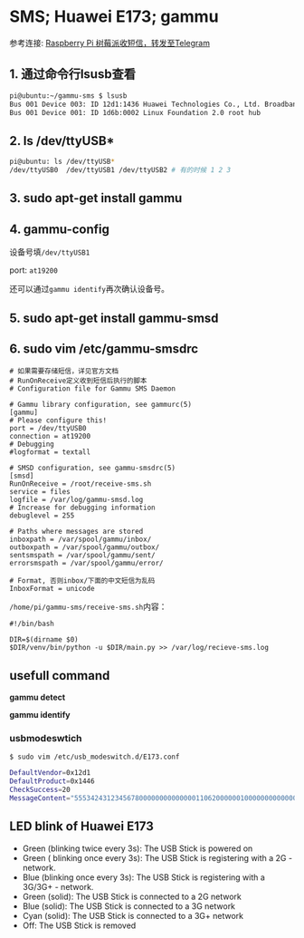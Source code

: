 # SMS; Huawei E173; gammu

参考连接: [Raspberry Pi 树莓派收短信，转发至Telegram](http://wenbinwu.com/%E7%82%B9%E7%82%B9%E6%BB%B4%E6%BB%B4/2018/04/25/raspberry-pi-sms.html)


## 1. 通过命令行lsusb查看

```bash
pi@ubuntu:~/gammu-sms $ lsusb
Bus 001 Device 003: ID 12d1:1436 Huawei Technologies Co., Ltd. Broadband stick # 华为网卡
Bus 001 Device 001: ID 1d6b:0002 Linux Foundation 2.0 root hub

```
## 2. ls /dev/ttyUSB*
```bash
pi@ubuntu: ls /dev/ttyUSB*
/dev/ttyUSB0  /dev/ttyUSB1 /dev/ttyUSB2 # 有的时候 1 2 3
```
## 3. sudo apt-get install gammu

## 4. gammu-config
设备号填```/dev/ttyUSB1``` 

port: ```at19200```

还可以通过```gammu identify```再次确认设备号。

## 5. sudo apt-get install gammu-smsd

## 6. sudo vim /etc/gammu-smsdrc
```
# 如果需要存储短信，详见官方文档
# RunOnReceive定义收到短信后执行的脚本
# Configuration file for Gammu SMS Daemon

# Gammu library configuration, see gammurc(5)
[gammu]
# Please configure this!
port = /dev/ttyUSB0
connection = at19200
# Debugging
#logformat = textall

# SMSD configuration, see gammu-smsdrc(5)
[smsd]
RunOnReceive = /root/receive-sms.sh
service = files
logfile = /var/log/gammu-smsd.log
# Increase for debugging information
debuglevel = 255

# Paths where messages are stored
inboxpath = /var/spool/gammu/inbox/
outboxpath = /var/spool/gammu/outbox/
sentsmspath = /var/spool/gammu/sent/
errorsmspath = /var/spool/gammu/error/

# Format, 否则inbox/下面的中文短信为乱码
InboxFormat = unicode
```

```/home/pi/gammu-sms/receive-sms.sh```内容：

```
#!/bin/bash

DIR=$(dirname $0)
$DIR/venv/bin/python -u $DIR/main.py >> /var/log/recieve-sms.log
```

## usefull command
**gammu detect** 

**gammu identify**  

### usbmodeswtich
```$ sudo vim /etc/usb_modeswitch.d/E173.conf```

```bash
DefaultVendor=0x12d1
DefaultProduct=0x1446
CheckSuccess=20
MessageContent="55534243123456780000000000000011062000000100000000000000000000"
```



## LED blink of Huawei E173
- Green (blinking twice every 3s): The USB Stick is powered on
- Green ( blinking once every 3s): The USB Stick is registering with a 2G - network.
- Blue (blinking once every 3s): The USB Stick is registering with a 3G/3G+ - network.
- Green (solid): The USB Stick is connected to a 2G network
- Blue (solid): The USB Stick is connected to a 3G network
- Cyan (solid): The USB Stick is connected to a 3G+ network
- Off: The USB Stick is removed